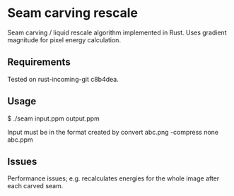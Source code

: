 Seam carving rescale
====================

Seam carving / liquid rescale algorithm implemented in Rust.
Uses gradient magnitude for pixel energy calculation.

Requirements
------------

Tested on rust-incoming-git c8b4dea.

Usage
-----

$ ./seam input.ppm <pixels> output.ppm

Input must be in the format created by
    convert abc.png -compress none abc.ppm

Issues
------

Performance issues; e.g. recalculates energies for
the whole image after each carved seam.